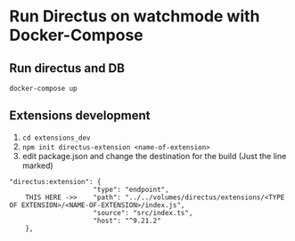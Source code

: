 # Run Directus on watchmode with Docker-Compose

## Run directus and DB

`docker-compose up`

## Extensions development

1. `cd extensions_dev`
2. `npm init directus-extension <name-of-extension>`
3. edit package.json and change the destination for the build (Just the line marked)

```
"directus:extension": {
                     "type": "endpoint",
    THIS HERE ->>    "path": "../../volumes/directus/extensions/<TYPE OF EXTENSION>/<NAME-OF-EXTENSION>/index.js",
                     "source": "src/index.ts",
                     "host": "^9.21.2"
    },
```
